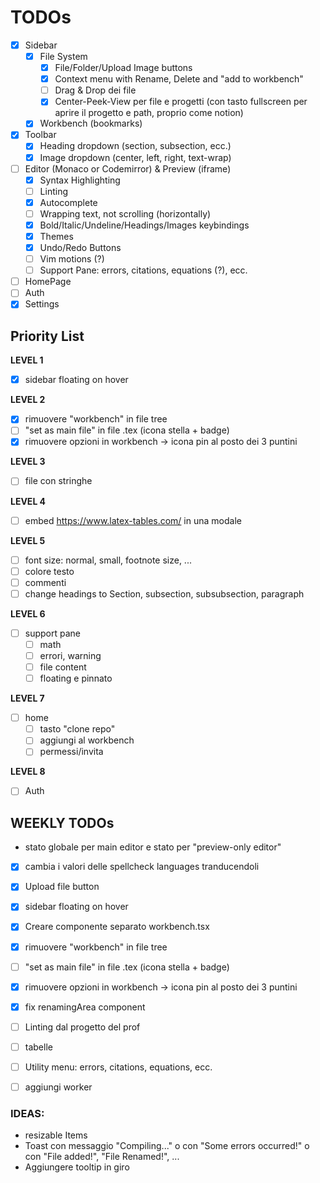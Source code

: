 # TODOs

- [x] Sidebar
  - [x] File System
    - [x] File/Folder/Upload Image buttons
    - [x] Context menu with Rename, Delete and "add to workbench"
    - [ ] Drag & Drop dei file
    - [x] Center-Peek-View per file e progetti (con tasto fullscreen per aprire il progetto e path, proprio come notion)
  - [x] Workbench (bookmarks)
- [x] Toolbar
  - [x] Heading dropdown (section, subsection, ecc.)
  - [x] Image dropdown (center, left, right, text-wrap)
- [ ] Editor (Monaco or Codemirror) & Preview (iframe)
  - [x] Syntax Highlighting
  - [ ] Linting
  - [x] Autocomplete
  - [ ] Wrapping text, not scrolling (horizontally)
  - [x] Bold/Italic/Undeline/Headings/Images keybindings
  - [x] Themes
  - [x] Undo/Redo Buttons
  - [ ] Vim motions (?)
  - [ ] Support Pane: errors, citations, equations (?), ecc.
- [ ] HomePage
- [ ] Auth
- [x] Settings

## Priority List

**LEVEL 1**

- [x] sidebar floating on hover

**LEVEL 2**

- [x] rimuovere "workbench" in file tree
- [ ] "set as main file" in file .tex (icona stella + badge)
- [x] rimuovere opzioni in workbench -> icona pin al posto dei 3 puntini

**LEVEL 3**

- [ ] file con stringhe

**LEVEL 4**

- [ ] embed https://www.latex-tables.com/ in una modale

**LEVEL 5**

- [ ] font size: normal, small, footnote size, ...
- [ ] colore testo
- [ ] commenti
- [ ] change headings to Section, subsection, subsubsection, paragraph

**LEVEL 6**

- [ ] support pane
  - [ ] math
  - [ ] errori, warning
  - [ ] file content
  - [ ] floating e pinnato

**LEVEL 7**

- [ ] home
  - [ ] tasto "clone repo"
  - [ ] aggiungi al workbench
  - [ ] permessi/invita

**LEVEL 8**

- [ ] Auth

## WEEKLY TODOs

- stato globale per main editor e stato per "preview-only editor"

- [x] cambia i valori delle spellcheck languages tranducendoli
- [x] Upload file button

- [x] sidebar floating on hover

- [x] Creare componente separato workbench.tsx
- [x] rimuovere "workbench" in file tree
- [ ] "set as main file" in file .tex (icona stella + badge)
- [x] rimuovere opzioni in workbench -> icona pin al posto dei 3 puntini

- [x] fix renamingArea component
- [ ] Linting dal progetto del prof

- [ ] tabelle
- [ ] Utility menu: errors, citations, equations, ecc.
- [ ] aggiungi worker

### IDEAS:

- resizable Items
- Toast con messaggio "Compiling..." o con "Some errors occurred!" o con "File added!", "File Renamed!", ...
- Aggiungere tooltip in giro
